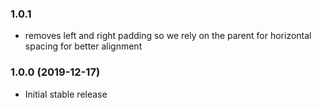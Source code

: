 ### 1.0.1

- removes left and right padding so we rely on the parent for horizontal spacing for better alignment

### 1.0.0 (2019-12-17)

- Initial stable release
